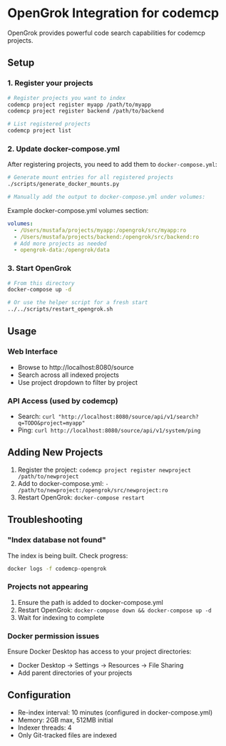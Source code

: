 # OpenGrok Integration for codemcp

OpenGrok provides powerful code search capabilities for codemcp projects.

## Setup

### 1. Register your projects

```bash
# Register projects you want to index
codemcp project register myapp /path/to/myapp
codemcp project register backend /path/to/backend

# List registered projects
codemcp project list
```

### 2. Update docker-compose.yml

After registering projects, you need to add them to `docker-compose.yml`:

```bash
# Generate mount entries for all registered projects
./scripts/generate_docker_mounts.py

# Manually add the output to docker-compose.yml under volumes:
```

Example docker-compose.yml volumes section:
```yaml
volumes:
  - /Users/mustafa/projects/myapp:/opengrok/src/myapp:ro
  - /Users/mustafa/projects/backend:/opengrok/src/backend:ro
  # Add more projects as needed
  - opengrok-data:/opengrok/data
```

### 3. Start OpenGrok

```bash
# From this directory
docker-compose up -d

# Or use the helper script for a fresh start
../../scripts/restart_opengrok.sh
```

## Usage

### Web Interface
- Browse to http://localhost:8080/source
- Search across all indexed projects
- Use project dropdown to filter by project

### API Access (used by codemcp)
- Search: `curl "http://localhost:8080/source/api/v1/search?q=TODO&project=myapp"`
- Ping: `curl http://localhost:8080/source/api/v1/system/ping`

## Adding New Projects

1. Register the project: `codemcp project register newproject /path/to/newproject`
2. Add to docker-compose.yml: `- /path/to/newproject:/opengrok/src/newproject:ro`
3. Restart OpenGrok: `docker-compose restart`

## Troubleshooting

### "Index database not found"
The index is being built. Check progress:
```bash
docker logs -f codemcp-opengrok
```

### Projects not appearing
1. Ensure the path is added to docker-compose.yml
2. Restart OpenGrok: `docker-compose down && docker-compose up -d`
3. Wait for indexing to complete

### Docker permission issues
Ensure Docker Desktop has access to your project directories:
- Docker Desktop → Settings → Resources → File Sharing
- Add parent directories of your projects

## Configuration

- Re-index interval: 10 minutes (configured in docker-compose.yml)
- Memory: 2GB max, 512MB initial
- Indexer threads: 4
- Only Git-tracked files are indexed
